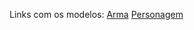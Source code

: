 Links com os modelos:
[Arma](https://sketchfab.com/3d-models/low-poly-sw-model-29-fab44e391c5d4201ba17ef2877482753#download)
[Personagem](https://drive.google.com/file/d/1FnNEQDp4baNk16jvbWIHF0WTffgrU-Gd/view)
